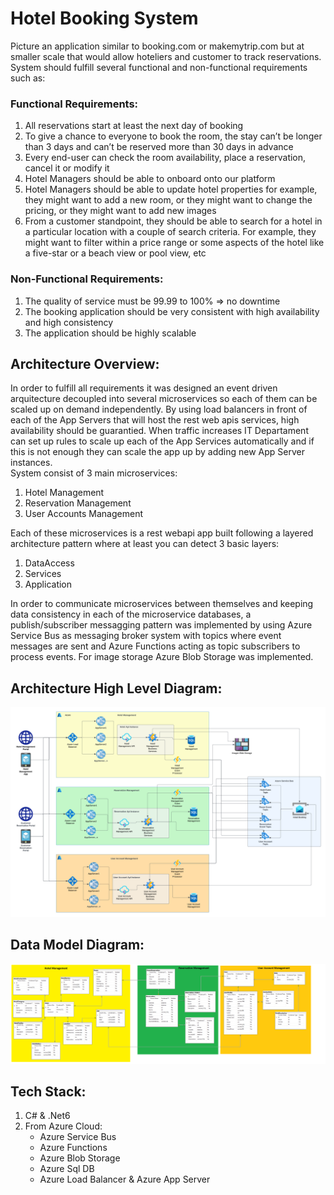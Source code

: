 # Hotel Booking System
Picture an application similar to booking.com or makemytrip.com but at smaller scale that would allow hoteliers 
and customer to track reservations. System should fulfill several functional and non-functional requirements such as:
### Functional Requirements:
1. All reservations start at least the next day of booking
2. To give a chance to everyone to book the room, the stay can’t be longer than 3 days
and can’t be reserved more than 30 days in advance
3. Every end-user can check the room availability, place a reservation, cancel it or modify it
4. Hotel Managers should be able to onboard onto our platform
5. Hotel Managers should be able to update hotel properties for example, they might want to add a new room, or they might want to change the pricing, or they might want to add new images
6. From a customer standpoint, they should be able to search for a hotel in a particular location with a couple of search criteria. For example, they might want to filter within a price range or some aspects of the hotel like a five-star or a beach view or pool view, etc
### Non-Functional Requirements:
1. The quality of service must be 99.99 to 100% => no downtime
2. The booking application should be very consistent with high availability and high consistency
3. The application should be highly scalable

## Architecture Overview:
In order to fulfill all requirements it was designed an event driven arquitecture decoupled into several microservices so each of them can be scaled up on demand independently. By using load balancers in front of each of the App Servers that will host the rest web apis services, high availability should be guarantied. When traffic increases IT Departament can set up rules to scale up each of the App Services automatically and if this is not enough they can scale the app up by adding new App Server instances.   
System consist of 3 main microservices:
1. Hotel Management 
2. Reservation Management
3. User Accounts Management

Each of these microservices is a rest webapi app built following a layered architecture pattern where at least you can detect 3 basic layers:
1. DataAccess
2. Services
3. Application

In order to communicate microservices between themselves and keeping data consistency in each of the microservice databases, a publish/subscriber messagging pattern was implemented by using Azure Service Bus as messaging broker system with topics where event messages are sent and Azure Functions acting as topic subscribers to process events. For image storage Azure Blob Storage was implemented.

## Architecture High Level Diagram:
![alt text](architecture-overview.png)

## Data Model Diagram:
![alt text](data-model.png)

## Tech Stack:
1. C# & .Net6
2. From Azure Cloud: 
   - Azure Service Bus
   - Azure Functions
   - Azure Blob Storage
   - Azure Sql DB
   - Azure Load Balancer & Azure App Server
